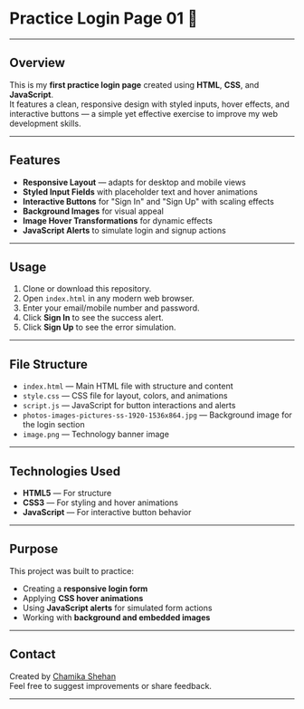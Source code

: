 # Practice Login Page 01 🔐

---

## Overview

This is my **first practice login page** created using **HTML**, **CSS**, and **JavaScript**.  
It features a clean, responsive design with styled inputs, hover effects, and interactive buttons — a simple yet effective exercise to improve my web development skills.

---

## Features

- **Responsive Layout** — adapts for desktop and mobile views  
- **Styled Input Fields** with placeholder text and hover animations  
- **Interactive Buttons** for "Sign In" and "Sign Up" with scaling effects  
- **Background Images** for visual appeal  
- **Image Hover Transformations** for dynamic effects  
- **JavaScript Alerts** to simulate login and signup actions

---

## Usage

1. Clone or download this repository.  
2. Open `index.html` in any modern web browser.  
3. Enter your email/mobile number and password.  
4. Click **Sign In** to see the success alert.  
5. Click **Sign Up** to see the error simulation.

---

## File Structure

- `index.html` — Main HTML file with structure and content  
- `style.css` — CSS file for layout, colors, and animations  
- `script.js` — JavaScript for button interactions and alerts  
- `photos-images-pictures-ss-1920-1536x864.jpg` — Background image for the login section  
- `image.png` — Technology banner image

---

## Technologies Used

- **HTML5** — For structure  
- **CSS3** — For styling and hover animations  
- **JavaScript** — For interactive button behavior

---

## Purpose

This project was built to practice:
- Creating a **responsive login form**
- Applying **CSS hover animations**
- Using **JavaScript alerts** for simulated form actions
- Working with **background and embedded images**

---

## Contact

Created by [Chamika Shehan](https://github.com/Chamika987)  
Feel free to suggest improvements or share feedback.

---
